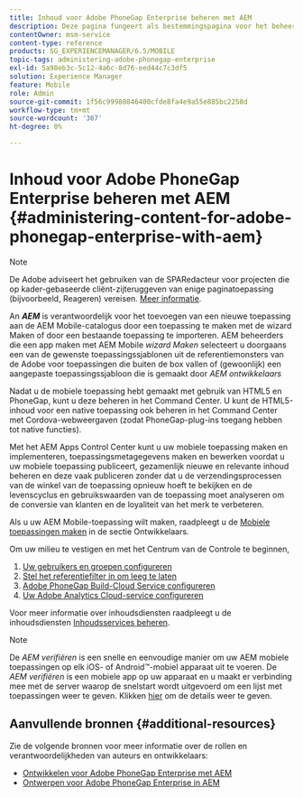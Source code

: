```yaml
---
title: Inhoud voor Adobe PhoneGap Enterprise beheren met AEM
description: Deze pagina fungeert als bestemmingspagina voor het beheer van Adobe PhoneGap Enterprise.
contentOwner: msm-service
content-type: reference
products: SG_EXPERIENCEMANAGER/6.5/MOBILE
topic-tags: administering-adobe-phonegap-enterprise
exl-id: 5a98eb3c-5c12-4a6c-8d76-eed44c7c3df5
solution: Experience Manager
feature: Mobile
role: Admin
source-git-commit: 1f56c99980846400cfde8fa4e9a55e885bc2258d
workflow-type: tm+mt
source-wordcount: '367'
ht-degree: 0%

---
```


# Inhoud voor Adobe PhoneGap Enterprise beheren met AEM {#administering-content-for-adobe-phonegap-enterprise-with-aem}

>[!NOTE]
>
>De Adobe adviseert het gebruiken van de SPARedacteur voor projecten die op kader-gebaseerde cliënt-zijteruggeven van enige paginatoepassing (bijvoorbeeld, Reageren) vereisen. [Meer informatie](/help/sites-developing/spa-overview.md).

An ***AEM*** is verantwoordelijk voor het toevoegen van een nieuwe toepassing aan de AEM Mobile-catalogus door een toepassing te maken met de wizard Maken of door een bestaande toepassing te importeren. AEM beheerders die een app maken met AEM Mobile *wizard Maken* selecteert u doorgaans een van de gewenste toepassingssjablonen uit de referentiemonsters van de Adobe voor toepassingen die buiten de box vallen of (gewoonlijk) een aangepaste toepassingssjabloon die is gemaakt door *AEM ontwikkelaars*

Nadat u de mobiele toepassing hebt gemaakt met gebruik van HTML5 en PhoneGap, kunt u deze beheren in het Command Center. U kunt de HTML5-inhoud voor een native toepassing ook beheren in het Command Center met Cordova-webweergaven (zodat PhoneGap-plug-ins toegang hebben tot native functies).

Met het AEM Apps Control Center kunt u uw mobiele toepassing maken en implementeren, toepassingsmetagegevens maken en bewerken voordat u uw mobiele toepassing publiceert, gezamenlijk nieuwe en relevante inhoud beheren en deze vaak publiceren zonder dat u de verzendingsprocessen van de winkel van de toepassing opnieuw hoeft te bekijken en de levenscyclus en gebruikswaarden van de toepassing moet analyseren om de conversie van klanten en de loyaliteit van het merk te verbeteren.

Als u uw AEM Mobile-toepassing wilt maken, raadpleegt u de [Mobiele toepassingen maken](/help/mobile/building-app-mobile-phonegap.md) in de sectie Ontwikkelaars.

Om uw milieu te vestigen en met het Centrum van de Controle te beginnen,

1. [Uw gebruikers en groepen configureren](/help/mobile/configure-users-groups.md)
1. [Stel het referentiefilter in om leeg te laten](/help/mobile/setting-referrer-filter-empty.md)
1. [Adobe PhoneGap Build-Cloud Service configureren](/help/mobile/configure-phonegap-build-cloud.md)
1. [Uw Adobe Analytics Cloud-service configureren](/help/mobile/configure-adobe-mobile-cloud-service.md)

Voor meer informatie over inhoudsdiensten raadpleegt u de inhoudsdiensten [Inhoudsservices beheren](/help/mobile/developing-content-services.md).

>[!NOTE]
>
>De *AEM verifiëren* is een snelle en eenvoudige manier om uw AEM mobiele toepassingen op elk iOS- of Android™-mobiel apparaat uit te voeren. De *AEM verifiëren* is een mobiele app op uw apparaat en u maakt er verbinding mee met de server waarop de snelstart wordt uitgevoerd om een lijst met toepassingen weer te geven. Klikken [hier](/help/mobile/phonegap-mobile-quickstart.md) om de details weer te geven.

## Aanvullende bronnen {#additional-resources}

Zie de volgende bronnen voor meer informatie over de rollen en verantwoordelijkheden van auteurs en ontwikkelaars:

* [Ontwikkelen voor Adobe PhoneGap Enterprise met AEM](/help/mobile/developing-in-phonegap.md)
* [Ontwerpen voor Adobe PhoneGap Enterprise in AEM](/help/mobile/phonegap.md)

